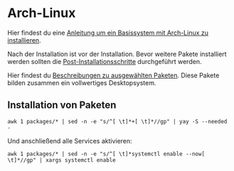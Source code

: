 # Arch-Linux


Hier findest du eine [Anleitung um ein Basissystem mit Arch-Linux zu installieren](install_arch.md).

Nach der Installation ist vor der Installation. Bevor weitere Pakete installiert werden sollten die [Post-Installationsschritte](post_install) durchgeführt werden.

Hier findest du [Beschreibungen zu ausgewählten Paketen](packages). Diese Pakete bilden zusammen ein vollwertiges Desktopsystem.


## Installation von Paketen

`awk 1 packages/* | sed -n -e "s/^[ \t]*+[ \t]*//gp" | yay -S --needed -`

Und anschließend alle Services aktivieren:

`awk 1 packages/* | sed -n -e "s/^[ \t]*systemctl enable --now[ \t]*//gp" | xargs systemctl enable`


 
